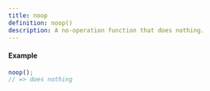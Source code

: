 ```yaml
---
title: noop
definition: noop()
description: A no-operation function that does nothing.
---
```


#### Example


```ts
noop();
// => does nothing
```